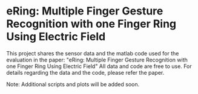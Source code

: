 # eRing: Multiple Finger Gesture Recognition with one Finger Ring Using Electric Field

This project shares the sensor data and the matlab code used for the evaluation in the paper: "eRing: Multiple Finger Gesture Recognition with one Finger Ring Using Electric Field"
All data and code are free to use. For details regarding the data and the code, please refer the paper.

Note: Additional scripts and plots will be added soon.
